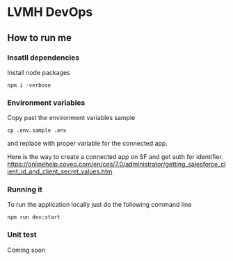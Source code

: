 # LVMH DevOps

## How to run me

### Insatll dependencies

Install node packages
```
npm i -verbose
```

### Environment variables

Copy past the environment variables sample 

```
cp .env.sample .env
```

and replace with proper variable for the connected app.

Here is the way to create a connected app on SF and get auth for identifier.
https://onlinehelp.coveo.com/en/ces/7.0/administrator/getting_salesforce_client_id_and_client_secret_values.htm

### Running it

To run the application locally just do the following command line

```
npm run dev:start
```

### Unit test 

Coming soon